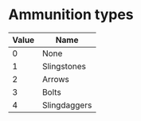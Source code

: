 # Ammunition types

Value | Name
----|----
0 | None
1 | Slingstones
2 | Arrows
3 | Bolts
4 | Slingdaggers